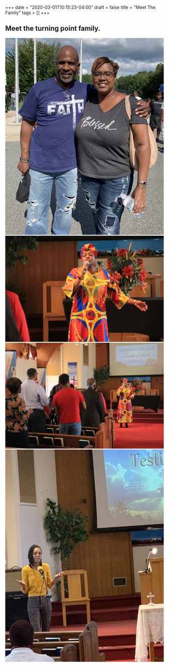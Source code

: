 +++
date = "2020-03-01T10:15:23-04:00"
draft = false
title = "Meet The Family"
tags = []
+++

## Meet the turning point family.

![Church](https://github.com/MCMXCIII/Church-Casper/raw/master/site/content/Tim%20%26%20Kim.jpg)
![Church](https://github.com/MCMXCIII/Church-Casper/raw/master/site/content/Worship%202.jpg)
![Church](https://github.com/MCMXCIII/Church-Casper/raw/master/site/content/Worship%203.jpg)
![Church](https://github.com/MCMXCIII/Church-Casper/raw/master/site/content/Worship.jpg)

